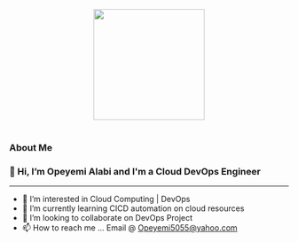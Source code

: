 <div id="header" align="center">
  <img src="https://media.giphy.com/media/v1.Y2lkPTc5MGI3NjExaDI3eGpzaWJuaWl5ZjNmZjJtd3hseno1OWFsMThpaW1nYmlranpxcCZlcD12MV9pbnRlcm5hbF9naWZfYnlfaWQmY3Q9cw/f7omQNmgiyjj5sffvZ/giphy.gif" width="200"/>
</div>
<br>
<h3>About Me</h3>
<h3>👨 Hi, I’m Opeyemi Alabi and I'm a Cloud DevOps Engineer </h3>
<hr>

- 👀 I’m interested in Cloud Computing | DevOps
- 🌱 I’m currently learning CICD automation on cloud resources
- 💞️ I’m looking to collaborate on DevOps Project
- 📫 How to reach me ... Email @ Opeyemi5055@yahoo.com

<!---
Horpeyemi007/Horpeyemi007 is a ✨ special ✨ repository because its `README.md` (this file) appears on your GitHub profile.
You can click the Preview link to take a look at your changes.
--->
